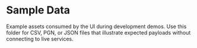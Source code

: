 # Sample Data

Example assets consumed by the UI during development demos. Use this folder for CSV, PGN, or JSON files that illustrate expected payloads without connecting to live services.
